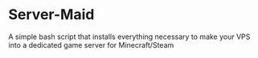 # Server-Maid
A simple bash script that installs everything necessary to make your VPS into a dedicated game server for Minecraft/Steam 
